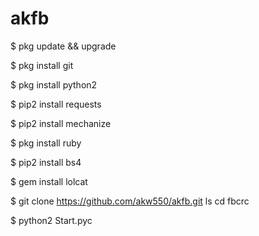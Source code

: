 # akfb
$ pkg update && upgrade

$ pkg install git

$ pkg install python2

$ pip2 install requests

$ pip2 install mechanize

$ pkg install ruby

$ pip2 install bs4

$ gem install lolcat

$ git clone https://github.com/akw550/akfb.git
ls
cd fbcrc

$ python2 Start.pyc

